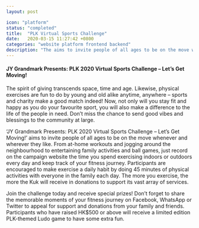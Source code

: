 ```yaml
---
layout: post

icon: "platform"
status: "completed"
title:  "PLK Virtual Sports Challenge"
date:   2020-03-15 11:27:42 +0800
categories: "website platform frontend backend"
description: "The aims to invite people of all ages to be on the move whenever and wherever they like."
---
```

#### JY Grandmark Presents: PLK 2020 Virtual Sports Challenge – Let’s Get Moving!
The spirit of giving transcends space, time and age. Likewise, physical exercises are fun to do by young and old alike anytime, anywhere – sports and charity make a good match indeed! Now, not only will you stay fit and happy as you do your favourite sport, you will also make a difference to the life of the people in need. Don’t miss the chance to send good vibes and blessings to the community at large.

‘JY Grandmark Presents: PLK 2020 Virtual Sports Challenge – Let’s Get Moving!’ aims to invite people of all ages to be on the move whenever and wherever they like. From at-home workouts and jogging around the neighbourhood to entertaining family activities and ball games, just record on the campaign website the time you spend exercising indoors or outdoors every day and keep track of your fitness journey. Participants are encouraged to make exercise a daily habit by doing 45 minutes of physical activities with everyone in the family each day. The more you exercise, the more the Kuk will receive in donations to support its vast array of services.

Join the challenge today and receive special prizes! Don’t forget to share the memorable moments of your fitness journey on Facebook, WhatsApp or Twitter to appeal for support and donations from your family and friends. Participants who have raised HK$500 or above will receive a limited edition PLK-themed Ludo game to have some extra fun.